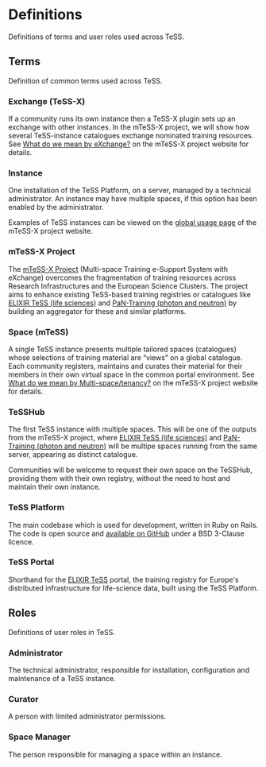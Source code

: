 # Definitions

Definitions of terms and user roles used across TeSS.

## Terms 

Definition of common terms used across TeSS.

### Exchange (TeSS-X)

If a community runs its own instance then a TeSS-X plugin sets up an exchange with other instances.
In the mTeSS-X project, we will show how several TeSS-instance catalogues exchange nominated training resources. 
See [What do we mean by eXchange?](https://elixirtess.github.io/mTeSS-X/exchange) on the mTeSS-X project website for details.


### Instance

One installation of the TeSS Platform, on a server, managed by a technical administrator. An instance may have multiple spaces, if this option has been enabled by the administrator.

Examples of TeSS instances can be viewed on the [global usage page](https://elixirtess.github.io/mTeSS-X/global) of the mTeSS-X project website.


### mTeSS-X Project

The [mTeSS-X Project](https://elixirtess.github.io/mTeSS-X) (Multi-space Training e-Support System with eXchange) overcomes the fragmentation of training resources across Research Infrastructures and the European Science Clusters.
The project aims to enhance existing TeSS-based training registries or catalogues like [ELIXIR TeSS (life sciences)](https://tess.elixir-europe.org/) and [PaN-Training (photon and neutron)](https://www.panosc.eu/training-catalogue/) by building an aggregator for these and similar platforms.


### Space (mTeSS)

A single TeSS instance presents multiple tailored spaces (catalogues) whose selections of training material are “views” on a global catalogue. 
Each community registers, maintains and curates their material for their members in their own virtual space in the common portal environment.
See [What do we mean by Multi-space/tenancy?](https://elixirtess.github.io/mTeSS-X/multi-space) on the mTeSS-X project website for details.


### TeSSHub

The first TeSS instance with multiple spaces. This will be one of the outputs from the mTeSS-X project, where [ELIXIR TeSS (life sciences)](https://tess.elixir-europe.org/) and [PaN-Training (photon and neutron)](https://www.panosc.eu/training-catalogue/) will be multipe spaces running from the same server, appearing as distinct catalogue. 

Communities will be welcome to request their own space on the TeSSHub, providing them with their own registry, without the need to host and maintain their own instance.  


### TeSS Platform

The main codebase which is used for development, written in Ruby on Rails. The code is open source and [available on GitHub](https://github.com/ElixirTeSS/TeSS) under a BSD 3-Clause licence. 


### TeSS Portal

Shorthand for the [ELIXIR TeSS](https://tess.elixir-europe.org/) portal, the training registry for Europe's distributed infrastructure for life-science data, built using the TeSS Platform. 



## Roles

Definitions of user roles in TeSS. 

### Administrator

The technical administrator, responsible for installation, configuration and maintenance of a TeSS instance.

### Curator

A person with limited administrator permissions.

### Space Manager

The person responsible for managing a space within an instance.